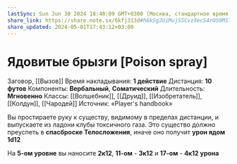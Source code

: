 ```yaml
---
lastSync: Sun Jun 30 2024 18:48:09 GMT+0300 (Москва, стандартное время)
share_link: https://share.note.sx/6kfj313d#h6kSgJUiMujSSCvzXecS4rOS9M1T1zM1BbUWE8l8mW0
share_updated: 2024-05-01T17:43:12+03:00
---
```

# Ядовитые брызги [Poison spray]
Заговор, [[Вызов]]
Время накладывания: **1 действие**
Дистанция: **10 футов**
Компоненты: **Вербальный**, **Соматический**
Длительность: **Мгновенно**
Классы: [[Волшебник]], [[Друид]], [[Изобретатель]], [[Колдун]], [[Чародей]]
Источник: «Player's handbook»

Вы простираете руку к существу, видимому в пределах дистанции, и выпускаете из ладони клубы токсичного газа. Это существо должно преуспеть в **спасброске Телосложения**, иначе оно получит **урон ядом 1d12**
  
На **5-ом уровне** вы наносите **2к12**, **11-ом** - **3к12** и **17-ом** - **4к12 урона**